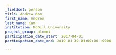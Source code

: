 ```yaml
---
_fieldset: person
title: Andrew Kam
first_name: Andrew
last_name: Kam
institution: McGill University
project_group: alumni
participation_date_start: 2017-04-01
participation_date_end: 2019-04-30 04:00:00 +0000

---
```

